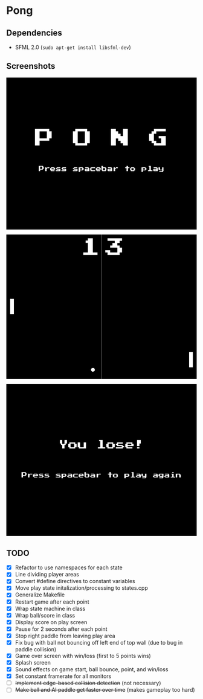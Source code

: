 # Pong

## Dependencies
- SFML 2.0 (<code>sudo apt-get install libsfml-dev</code>)

## Screenshots
![Title Screen](screenshot1.png?raw=true "Title Screen")
![Gameplay](screenshot2.png?raw=true "Gameplay")
![Game Over](screenshot3.png?raw=true "Game Over")

## TODO
- [x] Refactor to use namespaces for each state
- [x] Line dividing player areas
- [x] Convert #define directives to constant variables
- [x] Move play state initalization/processing to states.cpp
- [x] Generalize Makefile
- [x] Restart game after each point
- [x] Wrap state machine in class
- [x] Wrap ball/score in class
- [x] Display score on play screen
- [x] Pause for 2 seconds after each point
- [x] Stop right paddle from leaving play area
- [x] Fix bug with ball not bouncing off left end of top wall (due to bug in paddle collision) 
- [x] Game over screen with win/loss (first to 5 points wins)
- [x] Splash screen
- [x] Sound effects on game start, ball bounce, point, and win/loss
- [x] Set constant framerate for all monitors
- [ ] ~~Implement edge-based collision detection~~ (not necessary)
- [ ] ~~Make ball and AI paddle get faster over time~~ (makes gameplay too hard)
